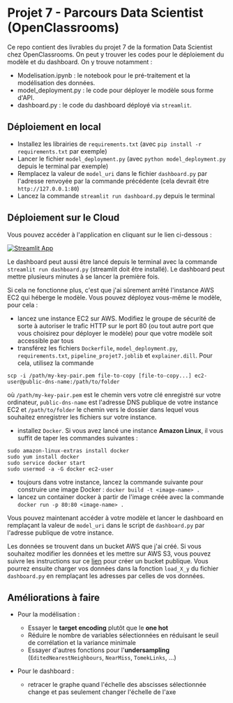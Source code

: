 # Projet 7 - Parcours Data Scientist (OpenClassrooms)

Ce repo contient des livrables du projet 7 de la formation Data Scientist chez OpenClassrooms.
On peut y trouver les codes pour le déploiement du modèle et du dashboard. On y trouve notamment :
- Modelisation.ipynb : le notebook pour le pré-traitement et la modélisation des données.
- model_deployment.py : le code pour déployer le modèle sous forme d'API.
- dashboard.py : le code du dashboard déployé via `streamlit`.


## Déploiement en local

- Installez les librairies de ``requirements.txt`` (avec ``pip install -r requirements.txt`` par 
exemple)
- Lancer le fichier ``model_deployment.py`` (avec `python model_deployment.py` depuis le terminal par exemple)
- Remplacez la valeur de ``model_uri`` dans le fichier `dashboard.py` par l'adresse renvoyée par la commande 
précédente (cela devrait être ``http://127.0.0.1:80``)
- Lancez la commande ``streamlit run dashboard.py`` depuis le terminal


## Déploiement sur le Cloud

Vous pouvez accéder à l'application en cliquant sur le lien ci-dessous :

[![Streamlit App](https://static.streamlit.io/badges/streamlit_badge_black_white.svg)](https://gabriel1628-projet-7-dashboard-umy46h.streamlit.app)

Le dashboard peut aussi être lancé depuis le terminal avec la commande `streamlit run dashboard.py`
(streamlit doit être installé). Le dashboard peut mettre plusieurs minutes à se lancer la première fois.

Si cela ne fonctionne plus, c'est que j'ai sûrement arrêté l'instance AWS EC2 qui héberge le modèle. Vous pouvez
déployez vous-même le modèle, pour cela :
- lancez une instance EC2 sur AWS. Modifiez le groupe de sécurité de sorte à autoriser le trafic HTTP sur le port
80 (ou tout autre port que vous choisirez pour déployer le modèle) pour que votre modèle soit accessible par tous
- transférez les fichiers `Dockerfile`, `model_deployment.py`, `requirements.txt`, `pipeline_projet7.joblib` et
`explainer.dill`. Pour cela, utilisez la commande

`scp -i /path/my-key-pair.pem file-to-copy [file-to-copy...] ec2-user@public-dns-name:/path/to/folder`

où `/path/my-key-pair.pem` est le chemin vers votre clé enregistré sur votre ordinateur, `public-dns-name` est
l'adresse DNS publique de votre instance EC2 et `/path/to/folder` le chemin vers le dossier dans lequel vous
souhaitez enregistrer les fichiers sur votre instance.
- installez ``Docker``. Si vous avez lancé une instance __Amazon Linux__, il vous suffit de taper les commandes 
suivantes :
```
sudo amazon-linux-extras install docker
sudo yum install docker
sudo service docker start
sudo usermod -a -G docker ec2-user
```
- toujours dans votre instance, lancez la commande suivante pour construire une image Docker :
`docker build -t <image-name> .`
- lancez un container docker à partir de l'image créée avec la commande 
`docker run -p 80:80 <image-name> .`

Vous pouvez maintenant accéder à votre modèle et lancer le dashboard en remplaçant la valeur de ``model_uri`` dans
le script de ``dashboard.py`` par l'adresse publique de votre instance.

Les données se trouvent dans un bucket AWS que j'ai créé. Si vous souhaitez modifier les données et les mettre sur
AWS S3, vous pouvez suivre les instructions sur ce [lien](https://www.simplified.guide/aws/s3/create-public-bucket)
pour créer un bucket publique. Vous pourrez ensuite charger vos données dans la fonction ``load_X_y`` du fichier
``dashboard.py`` en remplaçant les adresses par celles de vos données.


## Améliorations à faire

- Pour la modélisation :
  - Essayer le __target encoding__ plutôt que le __one hot__
  - Réduire le nombre de variables sélectionnées en réduisant le seuil de corrélation et la variance minimale
  - Essayer d'autres fonctions pour l'__undersampling__ (`EditedNearestNeighbours`, `NearMiss`, `TomekLinks`, ...)

- Pour le dashboard :
  - retracer le graphe quand l'échelle des abscisses sélectionnée change et pas seulement changer l'échelle de l'axe
